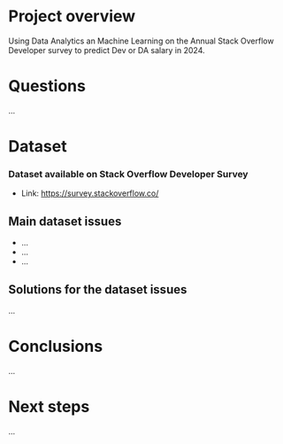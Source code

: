 # Project overview
Using Data Analytics an Machine Learning on the Annual Stack Overflow Developer survey to predict Dev or DA salary in 2024.

# Questions 
...

# Dataset 
### Dataset available on Stack Overflow Developer Survey
- Link: https://survey.stackoverflow.co/


## Main dataset issues

- ...
- ...
- ...

## Solutions for the dataset issues
...

# Conclusions
...

# Next steps
...
